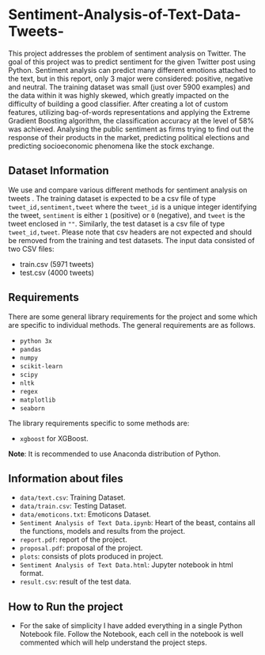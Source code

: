 # Sentiment-Analysis-of-Text-Data-Tweets-
This project addresses the problem of sentiment analysis on Twitter. The goal of this project was to predict sentiment for the given Twitter post using Python. Sentiment analysis can predict many different emotions attached to the text, but in this report, only 3 major were considered: positive, negative and neutral. The training dataset was small (just over 5900 examples) and the data within it was highly skewed, which greatly impacted on the difficulty of building a good classifier. After creating a lot of custom features, utilizing bag-of-words representations and applying the Extreme Gradient Boosting algorithm, the classification accuracy at the level of 58% was achieved. Analysing the public sentiment as firms trying to find out the response of their products in the market, predicting political elections and predicting socioeconomic phenomena like the stock exchange.

## Dataset Information

We use and compare various different methods for sentiment analysis on tweets . The training dataset is expected to be a csv file of type `tweet_id,sentiment,tweet` where the `tweet_id` is a unique integer identifying the tweet, `sentiment` is either `1` (positive) or `0` (negative), and `tweet` is the tweet enclosed in `""`. Similarly, the test dataset is a csv file of type `tweet_id,tweet`. Please note that csv headers are not expected and should be removed from the training and test datasets.
The input data consisted of two CSV files:
* train.csv (5971 tweets)
* test.csv (4000 tweets)

## Requirements

There are some general library requirements for the project and some which are specific to individual methods. The general requirements are as follows.
* `python 3x`
* `pandas`
* `numpy`
* `scikit-learn`
* `scipy`
* `nltk`
* `regex`
* `matplotlib`
* `seaborn`

The library requirements specific to some methods are:
* `xgboost` for XGBoost.

**Note**: It is recommended to use Anaconda distribution of Python.

## Information about files

* `data/text.csv`: Training Dataset.
* `data/train.csv`: Testing Dataset.
* `data/emoticons.txt`: Emoticons Dataset.
* `Sentiment Analysis of Text Data.ipynb`: Heart of the beast, contains all the functions, models and results from the project.
* `report.pdf`: report of the project.
* `proposal.pdf`: proposal of the project.
* `plots`: consists of plots produced in project.
* `Sentiment Analysis of Text Data.html`: Jupyter notebook in html format.
* `result.csv`: result of the test data.

 ## How to Run the project

* For the sake of simplicity I have added everything in a single Python Notebook file. Follow the Notebook, each cell in the notebook is 
well commented which will help understand the project steps.

